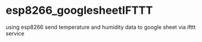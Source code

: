 # esp8266_googlesheetIFTTT
using esp8266 send temperature and humidity data to google sheet via ifttt service

